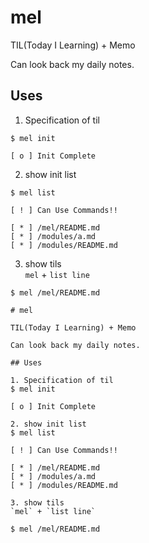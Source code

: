 # mel

TIL(Today I Learning) + Memo

Can look back my daily notes.

## Uses

1. Specification of til
```
$ mel init

[ o ] Init Complete
```

2. show init list
```
$ mel list

[ ! ] Can Use Commands!!

[ * ] /mel/README.md
[ * ] /modules/a.md
[ * ] /modules/README.md
```

3. show tils  
`mel` + `list line`
```
$ mel /mel/README.md

# mel

TIL(Today I Learning) + Memo

Can look back my daily notes.

## Uses

1. Specification of til
$ mel init

[ o ] Init Complete

2. show init list
$ mel list

[ ! ] Can Use Commands!!

[ * ] /mel/README.md
[ * ] /modules/a.md
[ * ] /modules/README.md

3. show tils
`mel` + `list line`

$ mel /mel/README.md

```
